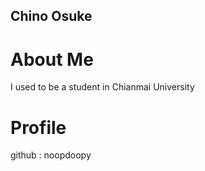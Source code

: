 ## Chino Osuke

# About Me

I used to be a student in Chianmai University

# Profile

github : noopdoopy
